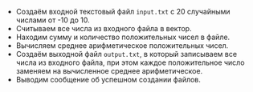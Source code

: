 - Создаём входной текстовый файл `input.txt` с 20 случайными числами от -10 до 10.
- Считываем все числа из входного файла в вектор.
- Находим сумму и количество положительных чисел в файле.
- Вычисляем среднее арифметическое положительных чисел.
- Создаём выходной файл `output.txt`, в который записываем все числа из входного файла, при этом каждое положительное число заменяем на вычисленное среднее арифметическое.
- Выводим сообщение об успешном создании файлов.